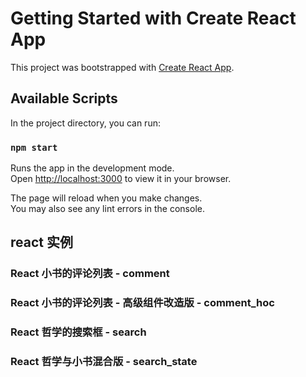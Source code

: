 # Getting Started with Create React App

This project was bootstrapped with [Create React App](https://github.com/facebook/create-react-app).

## Available Scripts

In the project directory, you can run:

### `npm start`

Runs the app in the development mode.\
Open [http://localhost:3000](http://localhost:3000) to view it in your browser.

The page will reload when you make changes.\
You may also see any lint errors in the console.

## react 实例

### React 小书的评论列表 - comment

### React 小书的评论列表 - 高级组件改造版 - comment_hoc

### React 哲学的搜索框 - search

### React 哲学与小书混合版 - search_state
